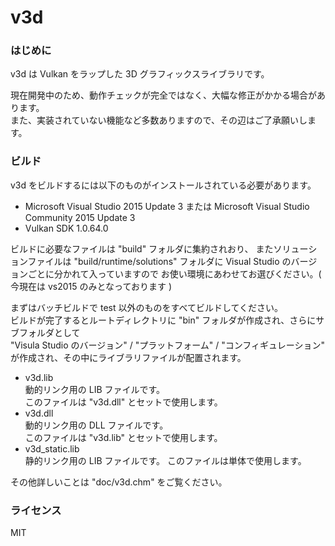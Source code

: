 # v3d
  
### はじめに
v3d は Vulkan をラップした 3D グラフィックスライブラリです。

現在開発中のため、動作チェックが完全ではなく、大幅な修正がかかる場合があります。  
また、実装されていない機能など多数ありますので、その辺はご了承願いします。  

### ビルド
v3d をビルドするには以下のものがインストールされている必要があります。  

* Microsoft Visual Studio 2015 Update 3 または Microsoft Visual Studio Community 2015 Update 3  
* Vulkan SDK 1.0.64.0

ビルドに必要なファイルは "build" フォルダに集約されおり、
またソリューションファイルは "build/runtime/solutions" フォルダに Visual Studio のバージョンごとに分かれて入っていますので
お使い環境にあわせてお選びください。( 今現在は vs2015 のみとなっております )  
  
まずはバッチビルドで test 以外のものをすべてビルドしてください。  
ビルドが完了するとルートディレクトリに "bin" フォルダが作成され、さらにサブフォルダとして  
"Visula Studio のバージョン" / "プラットフォーム" / "コンフィギュレーション" が作成され、その中にライブラリファイルが配置されます。  
  
* v3d.lib  
動的リンク用の LIB ファイルです。  
このファイルは "v3d.dll" とセットで使用します。  
* v3d.dll  
動的リンク用の DLL ファイルです。  
このファイルは "v3d.lib" とセットで使用します。  
* v3d_static.lib  
静的リンク用の LIB ファイルです。
このファイルは単体で使用します。 
  
その他詳しいことは "doc/v3d.chm" をご覧ください。  
  
### ライセンス
MIT